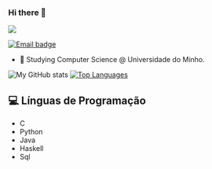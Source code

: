### Hi there 👋

![](https://visitor-badge.laobi.icu/badge?page_id=pestana1213.pestanta1213)

[![Email badge](https://img.shields.io/badge/-Email-c71610?style=for-the-badge&logo=Gmail&logoColor=white)](mailto:pestanapt@gmail.com)


- 🔭 Studying Computer Science @ Universidade do Minho.

![My GitHub stats](https://github-readme-stats.vercel.app/api?username=pestana1213&count_private=true&show_icons=true&theme=nord&hide=contribs&hide_border=true)
[![Top Languages](https://github-readme-stats.vercel.app/api/top-langs/?username=risingfisan&layout=compact&theme=nord&hide_border=true)](https://github.com/anuraghazra/github-readme-stats)

## 💻 Línguas de Programação
* C
* Python
* Java
* Haskell
* Sql
